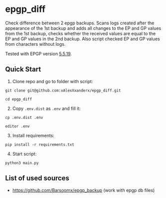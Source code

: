 # epgp_diff

Check difference between 2 epgp backups. Scans logs created after the appearance of the 1st backup and adds all changes to the EP and GP values ​​from the 1st backup, checks whether the received values ​​are equal to the EP and GP values ​​in the 2nd backup. Also script checked EP and GP values from characters without logs.

Tested with EPGP version [5.5.19](https://storage.googleapis.com/google-code-archive-downloads/v2/code.google.com/epgp/epgp-5.5.19.zip).

## Quick Start

1. Clone repo and go to folder with script:

```git clone git@github.com:xAlexXxanderx/epgp_diff.git```

```cd epgp_diff```

2. Copy ``.env.dist`` as ``.env`` and fill it:

```cp .env.dist .env```

```editor .env```

3. Install requirements:

```pip install -r requirements.txt```

4. Start script:

```python3 main.py```

## List of used sources

 - https://github.com/Barsoomx/epgp_backup (work with epgp db files)
